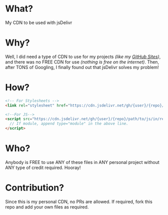 # What?
My CDN to be used with jsDelivr

# Why?
Well, I did need a type of CDN to use for my projects *(like my [GitHub Sites](https://www.coderninja123.github.io))*, and there was no FREE CDN for use *(nothing is free on the internet)*. Then, after TONS of Googling, I finally found out that jsDelivr solves my problem!

# How?
```html
<!-- For Stylesheets -->
<link rel="stylesheet" href="https://cdn.jsdelivr.net/gh/{user}/{repo}/path/to/css/in/repo.css">

<!--For JS-->
<script src="https://cdn.jsdelivr.net/gh/{user}/{repo}/path/to/js/in/repo.js">
  // If module, append type="module" in the above line.
</script>
```
# Who?
Anybody is FREE to use ANY of these files in ANY personal project without ANY type of credit required. Hooray!

# Contribution?
Since this is my personal CDN, no PRs are allowed. If required, fork this repo and add your own files as required.
